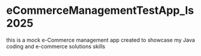 # eCommerceManagementTestApp_ls2025
this is a mock e-Commerce management app created to showcase my Java coding and e-commerce solutions skills
